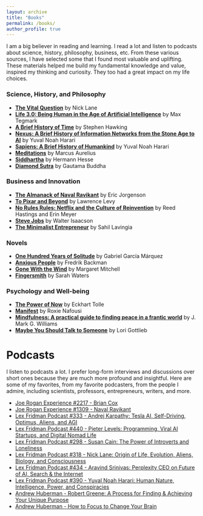 ```yaml
---
layout: archive
title: "Books"
permalink: /books/
author_profile: true
---
```

I am a big believer in reading and learning. I read a lot and listen to podcasts about science, history, philosophy, business, etc. From these various sources, I have selected some that I found most valuable and uplifting. These materials helped me build my fundamental knowledge and value, inspired my thinking and curiosity. They too had a great impact on my life choices. 

### Science, History, and Philosophy
- **[The Vital Question](https://www.goodreads.com/book/show/26530386-the-vital-question)** by Nick Lane
- **[Life 3.0: Being Human in the Age of Artificial Intelligence](https://www.goodreads.com/book/show/34272565-life-3-0)** by Max Tegmark
- **[A Brief History of Time](https://www.goodreads.com/book/show/2094.A_Briefer_History_of_Time)** by Stephen Hawking
- **[Nexus: A Brief History of Information Networks from the Stone Age to AI](https://www.goodreads.com/book/show/204927599-nexus)** by Yuval Noah Harari
- **[Sapiens: A Brief History of Humankind](https://www.goodreads.com/book/show/23692271-sapiens)** by Yuval Noah Harari
- **[Meditations](https://www.goodreads.com/book/show/1168191.Meditations)** by Marcus Aurelius
- **[Siddhartha](https://www.goodreads.com/book/show/52036.Siddhartha)** by Hermann Hesse
- **[Diamond Sutra](https://www.goodreads.com/book/show/1182117.The_Diamond_Sutra_and_The_Sutra_of_Hui_Neng)** by Gautama Buddha

### Business and Innovation
- **[The Almanack of Naval Ravikant](https://www.goodreads.com/book/show/54898389-the-almanack-of-naval-ravikant)** by Eric Jorgenson
- **[To Pixar and Beyond](https://www.goodreads.com/book/show/28114529-to-pixar-and-beyond)** by Lawrence Levy
- **[No Rules Rules: Netflix and the Culture of Reinvention](https://www.goodreads.com/book/show/49099937-no-rules-rules)** by Reed Hastings and Erin Meyer
- **[Steve Jobs](https://www.goodreads.com/book/show/11084145-steve-jobs)** by Walter Isaacson
- **[The Minimalist Entrepreneur](https://www.goodreads.com/book/show/56913172-the-minimalist-entrepreneur)** by Sahil Lavingia

### Novels
- **[One Hundred Years of Solitude](https://www.goodreads.com/book/show/320.One_Hundred_Years_of_Solitude)** by Gabriel García Márquez
- **[Anxious People](https://www.goodreads.com/book/show/49127718-anxious-people)** by Fredrik Backman
- **[Gone With the Wind](https://www.goodreads.com/book/show/9810317-gone-with-the-wind)** by Margaret Mitchell
- **[Fingersmith](https://www.goodreads.com/book/show/8913370-fingersmith)** by Sarah Waters
 
### Psychology and Well-being
- **[The Power of Now](https://www.goodreads.com/book/show/6708.The_Power_of_Now)** by Eckhart Tolle
- **[Manifest](https://www.goodreads.com/book/show/58864266-manifest)** by Roxie Nafousi
- **[Mindfulness: A practical guide to finding peace in a frantic world](https://www.goodreads.com/book/show/18962404-mindfulness)** by J. Mark G. Williams
- **[Maybe You Should Talk to Someone](https://www.goodreads.com/book/show/37570546-maybe-you-should-talk-to-someone)** by Lori Gottlieb


# Podcasts
I listen to podcasts a lot. I prefer long-form interviews and discussions over short ones because they are much more profound and insightful. Here are some of my favorites, from my favorite podcasters, from the people I admire, including scientists, professors, entrepreneurs, writers, and more.

- [Joe Rogan Experience #2217 - Brian Cox](https://youtu.be/Rc7OHXJtWco?si=uw4pRmrX-CMGDMtl)
- [Joe Rogan Experience #1309 - Naval Ravikant](https://youtu.be/3qHkcs3kG44?si=JZXDi-WYj7qYBn67)
- [Lex Fridman Podcast #333 - Andrej Karpathy: Tesla AI, Self-Driving, Optimus, Aliens, and AGI](https://www.youtube.com/watch?v=cdiD-9MMpb0&list=PLp4Iod5s_iFJMj18KvukepIBbIQ3fRKKo&index=15&ab_channel=LexFridman)
- [Lex Fridman Podcast #440 - Pieter Levels: Programming, Viral AI Startups, and Digital Nomad Life](https://www.youtube.com/watch?v=oFtjKbXKqbg&list=PLp4Iod5s_iFJMj18KvukepIBbIQ3fRKKo&index=14&ab_channel=LexFridman)
- [Lex Fridman Podcast #298 - Susan Cain: The Power of Introverts and Loneliness](https://www.youtube.com/watch?v=j4PEu4sVD40&list=PLp4Iod5s_iFJMj18KvukepIBbIQ3fRKKo&index=14&ab_channel=LexFridman)
- [Lex Fridman Podcast #318 - Nick Lane: Origin of Life, Evolution, Aliens, Biology, and Consciousness](https://youtu.be/tOtdJcco3YM?si=kI7umE_ZL7UnqtuD)
- [Lex Fridman Podcast #434 - Aravind Srinivas: Perplexity CEO on Future of AI, Search & the Internet](https://www.youtube.com/watch?v=e-gwvmhyU7A&list=PLp4Iod5s_iFJMj18KvukepIBbIQ3fRKKo&index=17&ab_channel=LexFridman)
- [Lex Fridman Podcast #390 - Yuval Noah Harari: Human Nature, Intelligence, Power, and Conspiracies](https://www.youtube.com/watch?v=Mde2q7GFCrw&list=PLp4Iod5s_iFJMj18KvukepIBbIQ3fRKKo&index=2&ab_channel=LexFridman)
- [Andrew Huberman - Robert Greene: A Process for Finding & Achieving Your Unique Purpose](https://www.youtube.com/watch?v=50BZQRT1dAg&list=PLp4Iod5s_iFJMj18KvukepIBbIQ3fRKKo&index=3&ab_channel=AndrewHuberman)
- [Andrew Huberman - How to Focus to Change Your Brain](https://www.youtube.com/watch?v=LG53Vxum0as&list=PLp4Iod5s_iFJMj18KvukepIBbIQ3fRKKo&index=12&ab_channel=AndrewHuberman)










